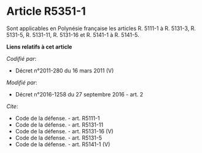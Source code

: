 # Article R5351-1

Sont applicables en Polynésie française les articles R. 5111-1 à R. 5131-3, R. 5131-5, R. 5131-11, R. 5131-16 et R. 5141-1 à
R. 5141-5.

**Liens relatifs à cet article**

_Codifié par_:

  - Décret n°2011-280 du 16 mars 2011 (V)

_Modifié par_:

  - Décret n°2016-1258 du 27 septembre 2016 - art. 2

_Cite_:

  - Code de la défense. - art. R5111-1
  - Code de la défense. - art. R5131-11
  - Code de la défense. - art. R5131-16 (V)
  - Code de la défense. - art. R5131-5
  - Code de la défense. - art. R5141-1 (V)
